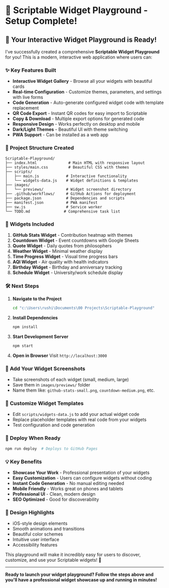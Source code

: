 # 🎉 Scriptable Widget Playground - Setup Complete!

## 🚀 **Your Interactive Widget Playground is Ready!**

I've successfully created a comprehensive **Scriptable Widget Playground** for you! This is a modern, interactive web application where users can:

### ✨ **Key Features Built**
- **Interactive Widget Gallery** - Browse all your widgets with beautiful cards
- **Real-time Configuration** - Customize themes, parameters, and settings with live forms
- **Code Generation** - Auto-generate configured widget code with template replacement
- **QR Code Export** - Instant QR codes for easy import to Scriptable
- **Copy & Download** - Multiple export options for generated code
- **Responsive Design** - Works perfectly on desktop and mobile
- **Dark/Light Themes** - Beautiful UI with theme switching
- **PWA Support** - Can be installed as a web app

### 📁 **Project Structure Created**
```
Scriptable-Playground/
├── index.html              # Main HTML with responsive layout
├── styles/main.css         # Beautiful CSS with themes
├── scripts/
│   ├── main.js            # Interactive functionality
│   └── widgets-data.js    # Widget definitions & templates
├── images/
│   └── previews/          # Widget screenshot directory
├── .github/workflows/     # GitHub Actions for deployment
├── package.json           # Dependencies and scripts
├── manifest.json          # PWA manifest
├── sw.js                  # Service worker
└── TODO.md               # Comprehensive task list
```

### 🎯 **Widgets Included**
1. **GitHub Stats Widget** - Contribution heatmap with themes
2. **Countdown Widget** - Event countdowns with Google Sheets
3. **Quote Widget** - Daily quotes from philosophers
4. **Weather Widget** - Minimal weather display
5. **Time Progress Widget** - Visual time progress bars
6. **AQI Widget** - Air quality with health indicators
7. **Birthday Widget** - Birthday and anniversary tracking
8. **Schedule Widget** - University/work schedule display

### 🛠️ **Next Steps**

1. **Navigate to the Project**
   ```bash
   cd "c:\Users\rushi\Documents\00 Projects\Scriptable-Playground"
   ```

2. **Install Dependencies**
   ```bash
   npm install
   ```

3. **Start Development Server**
   ```bash
   npm start
   ```

4. **Open in Browser**
   Visit `http://localhost:3000`

### 📸 **Add Your Widget Screenshots**
- Take screenshots of each widget (small, medium, large)
- Save them in `images/previews/` folder
- Name them like: `github-stats-small.png`, `countdown-medium.png`, etc.

### 🔧 **Customize Widget Templates**
- Edit `scripts/widgets-data.js` to add your actual widget code
- Replace placeholder templates with real code from your widgets
- Test configuration and code generation

### 🚀 **Deploy When Ready**
```bash
npm run deploy  # Deploys to GitHub Pages
```

### 💡 **Key Benefits**
- **Showcase Your Work** - Professional presentation of your widgets
- **Easy Customization** - Users can configure widgets without coding
- **Instant Code Generation** - No manual editing needed
- **Mobile Friendly** - Works great on phones and tablets
- **Professional UI** - Clean, modern design
- **SEO Optimized** - Good for discoverability

### 🎨 **Design Highlights**
- iOS-style design elements
- Smooth animations and transitions
- Beautiful color schemes
- Intuitive user interface
- Accessibility features

This playground will make it incredibly easy for users to discover, customize, and use your Scriptable widgets! 🎉

---

**Ready to launch your widget playground? Follow the steps above and you'll have a professional widget showcase up and running in minutes!**
